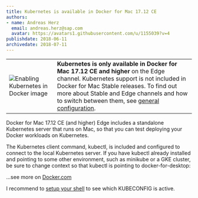 ```yaml
---
title: Kubernetes is available in Docker for Mac 17.12 CE
authors: 
- name: Andreas Herz
  email: andreas.herz@sap.com
  avatar: https://avatars1.githubusercontent.com/u/1155039?v=4
publishdate: 2018-06-11
archivedate: 2018-07-11
---
```

<table style="border:0">
<tr>
    <td>        
        <img alt="Enabling Kubernetes in Docker image" src="./blog-kubernetes-enable.png" title="Enabling Kubernetes in Docker image"/>
    </td>
    <td valign="top">
        <div>
        <b>Kubernetes is only available in Docker for Mac 17.12 CE and higher</b> on the Edge channel. Kubernetes 
        support is not included in Docker for Mac Stable releases. To find out more about Stable and Edge channels 
        and how to switch between them, see 
        <a href="https://docs.docker.com/docker-for-mac/#general">general configuration</a>.
        </div>
    </td>
</tr>  
</table>
Docker for Mac 17.12 CE (and higher) Edge includes a standalone Kubernetes server that runs on Mac, 
so that you can test deploying your Docker workloads on Kubernetes.

The Kubernetes client command, kubectl, is included and configured to connect to the local Kubernetes server. 
If you have kubectl already installed and pointing to some other environment, such as minikube or a GKE cluster, 
be sure to change context so that kubectl is pointing to docker-for-desktop:

...see more on [Docker.com](https://docs.docker.com/docker-for-mac/#kubernetes)

I recommend to [setup your shell](https://github.com/gardener/documentation/blob/master/website/documentation/guides/client_tools/bash_kubeconfig/_index.md) to see which KUBECONFIG is active.